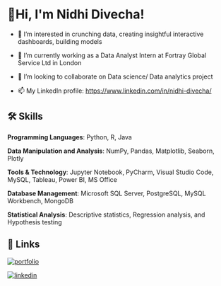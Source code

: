 # 👋Hi, I'm Nidhi Divecha! 


 * 👀 I’m interested in crunching data, creating insightful interactive dashboards, building models

 * 🌱 I’m currently working as a Data Analyst Intern at Fortray Global Service Ltd in London

 * 💞️ I’m looking to collaborate on Data science/ Data analytics project

 * 📫 My LinkedIn profile: https://www.linkedin.com/in/nidhi-divecha/


## 🛠 Skills

**Programming Languages**: Python, R, Java

**Data Manipulation and Analysis**: NumPy, Pandas, Matplotlib, Seaborn, Plotly

**Tools & Technology**: Jupyter Notebook, PyCharm, Visual Studio Code, MySQL, Tableau, Power BI, MS Office

**Database Management**: Microsoft SQL Server, PostgreSQL, MySQL Workbench, MongoDB

**Statistical Analysis**: Descriptive statistics, Regression analysis, and Hypothesis testing


## 🔗 Links
[![portfolio](https://img.shields.io/badge/my_portfolio-000?style=for-the-badge&logo=ko-fi&logoColor=white)](https://nidhidivecha.github.io/Projects-Portfolio.github.io/)

[![linkedin](https://img.shields.io/badge/linkedin-0A66C2?style=for-the-badge&logo=linkedin&logoColor=white)](https://www.linkedin.com/in/nidhi-divecha/)

